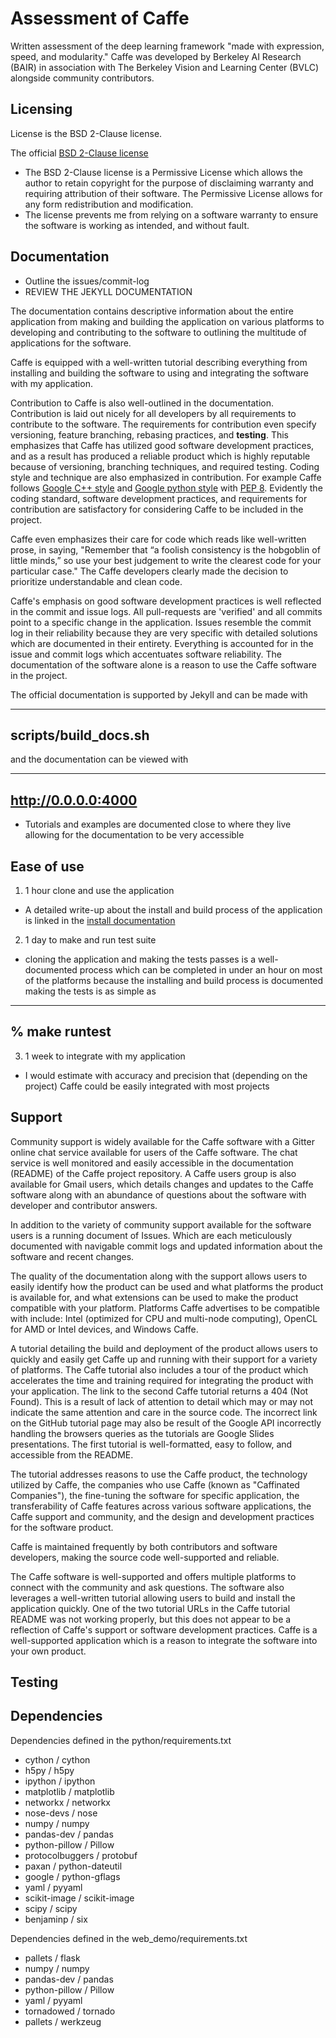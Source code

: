 # Assessment of Caffe #
Written assessment of the deep learning framework "made with expression, speed,
and modularity." Caffe was developed by Berkeley AI Research (BAIR) in
association with The Berkeley Vision and Learning Center (BVLC) alongside
community contributors.

## Licensing ##
License is the BSD 2-Clause license.

The official [BSD 2-Clause license](LICENSE)

- The BSD 2-Clause license is a Permissive License which allows the author to
retain copyright for the purpose of disclaiming warranty and requiring
attribution of their software. The Permissive License allows for any form
redistribution and modification.
- The license prevents me from relying on a software warranty to ensure the
software is working as intended, and without fault.

## Documentation ##
- Outline the issues/commit-log
- REVIEW THE JEKYLL DOCUMENTATION

The documentation contains descriptive information about the entire application
from making and building the application on various platforms to developing and
contributing to the software to outlining the multitude of applications for the
software.

Caffe is equipped with a well-written tutorial describing everything from
installing and building the software to using and integrating the software with
my application.

Contribution to Caffe is also well-outlined in the documentation. Contribution
is laid out nicely for all developers by all requirements to contribute to the
software. The requirements for contribution even specify versioning, feature
branching, rebasing practices, and **testing**. This emphasizes that Caffe has
utilized good software development practices, and as a result has produced a
reliable product which is highly reputable because of versioning, branching
techniques, and required testing. Coding style and technique are also emphasized
in contribution. For example Caffe follows
[Google C++ style](https://google.github.io/styleguide/cppguide.html) and
[Google python style](https://google.github.io/styleguide/pyguide.html) with
[PEP 8](https://legacy.python.org/dev/peps/pep-0008/). Evidently the coding
standard, software development practices, and requirements for contribution are
satisfactory for considering Caffe to be included in the project.

Caffe even emphasizes their care for code which reads like well-written prose,
in saying, "Remember that “a foolish consistency is the hobgoblin of little
minds,” so use your best judgement to write the clearest code for your
particular case." The Caffe developers clearly made the decision to prioritize
understandable and clean code.

Caffe's emphasis on good software development practices is well reflected in
the commit and issue logs. All pull-requests are 'verified' and all commits
point to a specific change in the application. Issues resemble the commit log in
their reliability because they are very specific with detailed solutions
which are documented in their entirety. Everything is accounted for in the
issue and commit logs which accentuates software reliability. The documentation
of the software alone is a reason to use the Caffe software in the project.

The official documentation is supported by Jekyll and can be made with

---
scripts/build_docs.sh
---

and the documentation can be viewed with

---
http://0.0.0.0:4000
---

- Tutorials and examples are documented close to where they live allowing for
the documentation to be very accessible

## Ease of use ##
1. 1 hour clone and use the application
- A detailed write-up about the install and build process of the application is
linked in the
[install documentation](http://caffe.berkeleyvision.org/installation.html)

2. 1 day to make and run test suite
- cloning the application and making the tests passes is a well-documented
process which can be completed in under an hour on most of the platforms because
the installing and build process is documented making the tests is as simple as

---
% make runtest
---

3. 1 week to integrate with my application
- I would estimate with accuracy and precision that (depending on the project)
Caffe could be easily integrated with most projects

## Support ##
Community support is widely available for the Caffe software with a Gitter
online chat service available for users of the Caffe software. The chat service
is well monitored and easily accessible in the documentation (README) of the
Caffe project repository. A Caffe users group is also available for Gmail users,
which details changes and updates to the Caffe software along with an abundance
of questions about the software with developer and contributor answers.

In addition to the variety of community support available for the software users
is a running document of Issues. Which are each meticulously documented with
navigable commit logs and updated information about the software and recent
changes.

The quality of the documentation along with the support allows users to easily
identify how the product can be used and what platforms the product is available
for, and what extensions can be used to make the product compatible with your
platform. Platforms Caffe advertises to be compatible with include: Intel
(optimized for CPU and multi-node computing), OpenCL for AMD or Intel devices,
and Windows Caffe.

A tutorial detailing the build and deployment of the product allows users to
quickly and easily get Caffe up and running with their support for a variety of
platforms. The Caffe tutorial also includes a tour of the product which
accelerates the time and training required for integrating the product with your
application. The link to the second Caffe tutorial returns a 404 (Not Found).
This is a result of lack of attention to detail which may or may not indicate
the same attention and care in the source code. The incorrect link on the GitHub
tutorial page may also be result of the Google API incorrectly handling the
browsers queries as the tutorials are Google Slides presentations. The first
tutorial is well-formatted, easy to follow, and accessible from the README.

The tutorial addresses reasons to use the Caffe product, the technology utilized
by Caffe, the companies who use Caffe (known as "Caffinated Companies"), the
fine-tuning the software for specific application, the transferability of Caffe
features across various software applications, the Caffe support and community,
and the design and development practices for the software product.

Caffe is maintained frequently by both contributors and software developers,
making the source code well-supported and reliable.

The Caffe software is well-supported and offers multiple platforms to connect
with the community and ask questions. The software also leverages a well-written
tutorial allowing users to build and install the application quickly. One of the
two tutorial URLs in the Caffe tutorial README was not working properly, but
this does not appear to be a reflection of Caffe's support or software
development practices. Caffe is a well-supported application which is a reason
to integrate the software into your own product.

## Testing ##

## Dependencies ##
Dependencies defined in the python/requirements.txt
- cython / cython
- h5py / h5py
- ipython / ipython
- matplotlib / matplotlib
- networkx / networkx
- nose-devs / nose
- numpy / numpy
- pandas-dev / pandas
- python-pillow / Pillow
- protocolbuggers / protobuf
- paxan / python-dateutil
- google / python-gflags
- yaml / pyyaml
- scikit-image / scikit-image
- scipy / scipy
- benjaminp / six

Dependencies defined in the web_demo/requirements.txt
- pallets / flask
- numpy / numpy
- pandas-dev / pandas
- python-pillow / Pillow
- yaml / pyyaml
- tornadowed / tornado
- pallets / werkzeug

